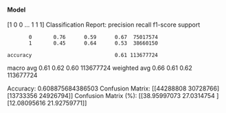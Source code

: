 #### Model
[1 0 0 ... 1 1 1]
Classification Report:
              precision    recall  f1-score   support

           0       0.76      0.59      0.67  75017574
           1       0.45      0.64      0.53  38660150

    accuracy                           0.61 113677724
   macro avg       0.61      0.62      0.60 113677724
weighted avg       0.66      0.61      0.62 113677724

Accuracy: 0.608875684386503
Confusion Matrix:
[[44288808 30728766]
 [13733356 24926794]]
Confusion Matrix (%):
[[38.95997073 27.0314754 ]
 [12.08095616 21.92759771]]

